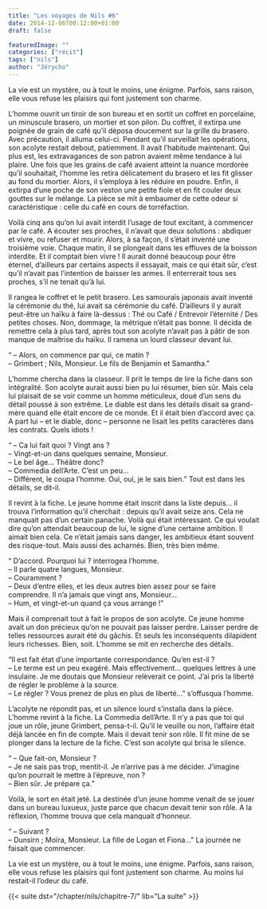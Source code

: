 ```yaml
---
title: "Les voyages de Nils #6"
date: 2014-12-06T00:12:00+01:00
draft: false

featuredImage: ""
categories: ["récit"]
tags: ["nils"]
author: "Jérycho"
---
```

La vie est un mystère, ou à tout le moins, une énigme. Parfois, sans raison, elle vous refuse les plaisirs qui font justement son charme.

L’homme ouvrit un tiroir de son bureau et en sortit un coffret en porcelaine, un minuscule brasero, un mortier et son pilon. Du coffret, il extirpa une poignée de grain de café qu’il déposa doucement sur la grille du brasero. Avec précaution, il alluma celui-ci. Pendant qu’il surveillait les opérations, son acolyte restait debout, patiemment. Il avait l’habitude maintenant. Qui plus est, les extravagances de son patron avaient même tendance à lui plaire. Une fois que les grains de café avaient atteint la nuance mordorée qu’il souhaitait, l’homme les retira délicatement du brasero et les fit glisser au fond du mortier. Alors, il s’employa à les réduire en poudre. Enfin, il extirpa d’une poche de son veston une petite fiole et en fit couler deux gouttes sur le mélange. La pièce se mit à embaumer de cette odeur si caractéristique : celle du café en cours de torréfaction.

Voilà cinq ans qu’on lui avait interdit l’usage de tout excitant, à commencer par le café. A écouter ses proches, il n’avait que deux solutions : abdiquer et vivre, ou refuser et mourir. Alors, à sa façon, il s’était inventé une troisième voie. Chaque matin, il se plongeait dans les effluves de la boisson interdite. Et il comptait bien vivre ! Il aurait donné beaucoup pour être éternel, d’ailleurs par certains aspects il essayait, mais ce qui était sûr, c’est qu’il n’avait pas l’intention de baisser les armes. Il enterrerait tous ses proches, s’il ne tenait qu’à lui.

Il rangea le coffret et le petit brasero. Les samouraïs japonais avait inventé la cérémonie du thé, lui avait sa cérémonie du café. D’ailleurs il y aurait peut-être un haïku à faire là-dessus : Thé ou Café / Entrevoir l’éternité / Des petites choses. Non, dommage, la métrique n’était pas bonne. Il décida de remettre cela à plus tard, après tout son acolyte n’avait pas à pâtir de son manque de maîtrise du haïku. Il ramena un lourd classeur devant lui.

“ – Alors, on commence par qui, ce matin ?  
– Grimbert ; Nils, Monsieur. Le fils de Benjamin et Samantha.”

L’homme chercha dans la classeur. Il prit le temps de lire la fiche dans son intégralité. Son acolyte aurait aussi bien pu lui résumer, bien sûr. Mais cela lui plaisait de se voir comme un homme méticuleux, doué d’un sens du détail poussé à son extrême. Le diable est dans les détails disait sa grand-mère quand elle était encore de ce monde. Et il était bien d’accord avec ça. A part lui – et le diable, donc – personne ne lisait les petits caractères dans les contrats. Quels idiots !

“ – Ca lui fait quoi ? Vingt ans ?  
– Vingt-et-un dans quelques semaine, Monsieur.  
– Le bel âge… Théâtre donc?  
– Commedia dell’Arte. C’est un peu…  
– Différent, le coupa l’homme. Oui, oui, je le sais bien.” Tout est dans les détails, se dit-il.

Il revint à la fiche. Le jeune homme était inscrit dans la liste depuis… il trouva l’information qu’il cherchait : depuis qu’il avait seize ans. Cela ne manquait pas d’un certain panache. Voilà qui était intéressant. Ce qui voulait dire qu’on attendait beaucoup de lui, le signe d’une certaine ambition. Il aimait bien cela. Ce n’était jamais sans danger, les ambitieux étant souvent des risque-tout. Mais aussi des acharnés. Bien, très bien même.

“ D’accord. Pourquoi lui ? interrogea l’homme.  
– Il parle quatre langues, Monsieur.  
– Couramment ?  
– Deux d’entre elles, et les deux autres bien assez pour se faire comprendre. Il n’a jamais que vingt ans, Monsieur…  
– Hum, et vingt-et-un quand ça vous arrange !”

Mais il comprenait tout à fait le propos de son acolyte. Ce jeune homme avait un don précieux qu’on ne pouvait pas laisser perdre. Laisser perdre de telles ressources aurait été du gâchis. Et seuls les inconséquents dilapident leurs richesses. Bien, soit. L’homme se mit en recherche des détails.

“Il est fait état d’une importante correspondance. Qu’en est-il ?  
– Le terme est un peu exagéré. Mais effectivement… quelques lettres à une insulaire. Je me doutais que Monsieur relèverait ce point. J’ai pris la liberté de régler le problème à la source.  
– Le régler ? Vous prenez de plus en plus de liberté…” s’offusqua l’homme.

L’acolyte ne répondit pas, et un silence lourd s’installa dans la pièce. L’homme revint à la fiche. La Commedia dell’Arte. Il n’y a pas que toi qui joue un rôle, jeune Grimbert, pensa-t-il. Qu’il le veuille ou non, l’affaire était déjà lancée en fin de compte. Mais il devait tenir son rôle. Il fit mine de se plonger dans la lecture de la fiche. C’est son acolyte qui brisa le silence.

“ – Que fait-on, Monsieur ?  
– Je ne sais pas trop, mentit-il. Je n’arrive pas à me décider. J’imagine qu’on pourrait le mettre à l’épreuve, non ?  
– Bien sûr. Je prépare ça.”

Voilà, le sort en était jeté. La destinée d’un jeune homme venait de se jouer dans un bureau luxueux, juste parce que chacun devait tenir son rôle. A la réflexion, l’homme trouva que cela manquait d’honneur.

“ – Suivant ?  
– Dunsirn ; Moïra, Monsieur. La fille de Logan et Fiona…” La journée ne faisait que commencer.

La vie est un mystère, ou à tout le moins, une énigme. Parfois, sans raison, elle vous refuse les plaisirs qui font justement son charme. Au moins lui restait-il l’odeur du café.

{{< suite dst="/chapter/nils/chapitre-7/" lib="La suite" >}}
